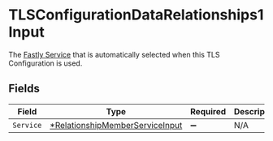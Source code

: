 # TLSConfigurationDataRelationships1Input

The [Fastly Service](/reference/api/services/service/) that is automatically selected when this TLS Configuration is used.


## Fields

| Field                                                                                    | Type                                                                                     | Required                                                                                 | Description                                                                              |
| ---------------------------------------------------------------------------------------- | ---------------------------------------------------------------------------------------- | ---------------------------------------------------------------------------------------- | ---------------------------------------------------------------------------------------- |
| `Service`                                                                                | [*RelationshipMemberServiceInput](../../models/shared/relationshipmemberserviceinput.md) | :heavy_minus_sign:                                                                       | N/A                                                                                      |